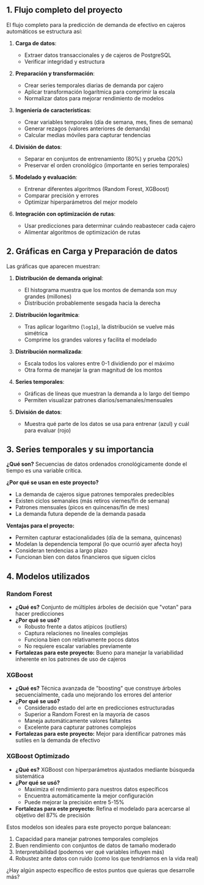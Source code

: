 ## 1. Flujo completo del proyecto

El flujo completo para la predicción de demanda de efectivo en cajeros automáticos se estructura así:

1. **Carga de datos**: 
   - Extraer datos transaccionales y de cajeros de PostgreSQL
   - Verificar integridad y estructura

2. **Preparación y transformación**:
   - Crear series temporales diarias de demanda por cajero
   - Aplicar transformación logarítmica para comprimir la escala
   - Normalizar datos para mejorar rendimiento de modelos

3. **Ingeniería de características**:
   - Crear variables temporales (día de semana, mes, fines de semana)
   - Generar rezagos (valores anteriores de demanda)
   - Calcular medias móviles para capturar tendencias

4. **División de datos**:
   - Separar en conjuntos de entrenamiento (80%) y prueba (20%)
   - Preservar el orden cronológico (importante en series temporales)

5. **Modelado y evaluación**:
   - Entrenar diferentes algoritmos (Random Forest, XGBoost)
   - Comparar precisión y errores
   - Optimizar hiperparámetros del mejor modelo

6. **Integración con optimización de rutas**:
   - Usar predicciones para determinar cuándo reabastecer cada cajero
   - Alimentar algoritmos de optimización de rutas

## 2. Gráficas en Carga y Preparación de datos

Las gráficas que aparecen muestran:

1. **Distribución de demanda original**: 
   - El histograma muestra que los montos de demanda son muy grandes (millones)
   - Distribución probablemente sesgada hacia la derecha

2. **Distribución logarítmica**: 
   - Tras aplicar logaritmo (`log1p`), la distribución se vuelve más simétrica
   - Comprime los grandes valores y facilita el modelado

3. **Distribución normalizada**: 
   - Escala todos los valores entre 0-1 dividiendo por el máximo
   - Otra forma de manejar la gran magnitud de los montos

4. **Series temporales**: 
   - Gráficas de líneas que muestran la demanda a lo largo del tiempo
   - Permiten visualizar patrones diarios/semanales/mensuales

5. **División de datos**:
   - Muestra qué parte de los datos se usa para entrenar (azul) y cuál para evaluar (rojo)

## 3. Series temporales y su importancia

**¿Qué son?** Secuencias de datos ordenados cronológicamente donde el tiempo es una variable crítica.

**¿Por qué se usan en este proyecto?**
- La demanda de cajeros sigue patrones temporales predecibles
- Existen ciclos semanales (más retiros viernes/fin de semana)
- Patrones mensuales (picos en quincenas/fin de mes)
- La demanda futura depende de la demanda pasada

**Ventajas para el proyecto:**
- Permiten capturar estacionalidades (día de la semana, quincenas)
- Modelan la dependencia temporal (lo que ocurrió ayer afecta hoy)
- Consideran tendencias a largo plazo
- Funcionan bien con datos financieros que siguen ciclos

## 4. Modelos utilizados

### Random Forest
- **¿Qué es?** Conjunto de múltiples árboles de decisión que "votan" para hacer predicciones
- **¿Por qué se usó?** 
  - Robusto frente a datos atípicos (outliers)
  - Captura relaciones no lineales complejas
  - Funciona bien con relativamente pocos datos
  - No requiere escalar variables previamente
- **Fortalezas para este proyecto:** Bueno para manejar la variabilidad inherente en los patrones de uso de cajeros

### XGBoost
- **¿Qué es?** Técnica avanzada de "boosting" que construye árboles secuencialmente, cada uno mejorando los errores del anterior
- **¿Por qué se usó?** 
  - Considerado estado del arte en predicciones estructuradas
  - Superior a Random Forest en la mayoría de casos
  - Maneja automáticamente valores faltantes
  - Excelente para capturar patrones complejos
- **Fortalezas para este proyecto:** Mejor para identificar patrones más sutiles en la demanda de efectivo

### XGBoost Optimizado
- **¿Qué es?** XGBoost con hiperparámetros ajustados mediante búsqueda sistemática
- **¿Por qué se usó?** 
  - Maximiza el rendimiento para nuestros datos específicos
  - Encuentra automáticamente la mejor configuración
  - Puede mejorar la precisión entre 5-15%
- **Fortalezas para este proyecto:** Refina el modelado para acercarse al objetivo del 87% de precisión

Estos modelos son ideales para este proyecto porque balancean:
1. Capacidad para manejar patrones temporales complejos
2. Buen rendimiento con conjuntos de datos de tamaño moderado
3. Interpretabilidad (podemos ver qué variables influyen más)
4. Robustez ante datos con ruido (como los que tendríamos en la vida real)

¿Hay algún aspecto específico de estos puntos que quieras que desarrolle más?